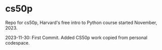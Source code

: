 # cs50p
Repo for cs50p, Harvard's free intro to Python course started November, 2023.

2023-11-30: First Commit. Added CS50p work copied from personal codespace.

